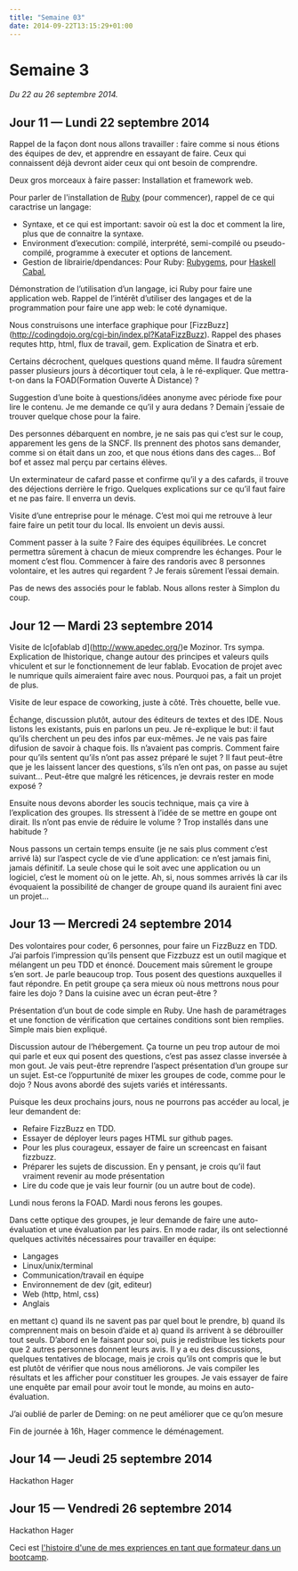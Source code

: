 ```yaml
---
title: "Semaine 03"
date: 2014-09-22T13:15:29+01:00
---
```


Semaine 3
=========

*Du 22 au 26 septembre 2014.*

Jour 11 — Lundi 22 septembre 2014
---------------------------------

Rappel de la façon dont nous allons travailler : faire comme si nous
étions des équipes de dev, et apprendre en essayant de faire. Ceux qui
connaissent déjà devront aider ceux qui ont besoin de comprendre.

Deux gros morceaux à faire passer: Installation et framework web.

Pour parler de l'installation de [Ruby](https://ruby-lang.org) (pour
commencer), rappel de ce qui caractrise un langage:

-   Syntaxe, et ce qui est important: savoir où est la doc et comment la
    lire, plus que de connaitre la syntaxe.
-   Environment d’execution: compilé, interprété, semi-compilé ou
    pseudo-compilé, programme à executer et options de lancement.
-   Gestion de librairie/dpendances: Pour Ruby:
    [Rubygems](https://rubygems.org/), pour
    [Haskell](https://www.haskell.org/)
    [Cabal](https://www.haskell.org/cabal/),

Démonstration de l’utilisation d’un langage, ici Ruby pour faire une
application web. Rappel de l’intérêt d’utiliser des langages et de la
programmation pour faire une app web: le coté dynamique.

Nous construisons une interface graphique pour
\[FizzBuzz\](http://codingdojo.org/cgi-bin/index.pl?KataFizzBuzz).
Rappel des phases requtes http, html, flux de travail, gem. Explication
de Sinatra et erb.

Certains décrochent, quelques questions quand même. Il faudra sûrement
passer plusieurs jours à décortiquer tout cela, à le ré-expliquer. Que
mettra-t-on dans la FOAD(Formation Ouverte À Distance) ?

Suggestion d’une boite à questions/idées anonyme avec période fixe pour
lire le contenu. Je me demande ce qu’il y aura dedans ? Demain j’essaie
de trouver quelque chose pour la faire.

Des personnes débarquent en nombre, je ne sais pas qui c’est sur le
coup, apparement les gens de la SNCF. Ils prennent des photos sans
demander, comme si on était dans un zoo, et que nous étions dans des
cages… Bof bof et assez mal perçu par certains élèves.

Un exterminateur de cafard passe et confirme qu’il y a des cafards, il
trouve des déjections derrière le frigo. Quelques explications sur ce
qu’il faut faire et ne pas faire. Il enverra un devis.

Visite d’une entreprise pour le ménage. C’est moi qui me retrouve à leur
faire faire un petit tour du local. Ils envoient un devis aussi.

Comment passer à la suite ? Faire des équipes équilibrées. Le concret
permettra sûrement à chacun de mieux comprendre les échanges. Pour le
moment c’est flou. Commencer à faire des randoris avec 8 personnes
volontaire, et les autres qui regardent ? Je ferais sûrement l’essai
demain.

Pas de news des associés pour le fablab. Nous allons rester à Simplon du
coup.

Jour 12 — Mardi 23 septembre 2014
---------------------------------

Visite de lc\[ofablab d\](http://www.apedec.org/)e Mozinor. Trs sympa.
Explication de lhistorique, change autour des principes et valeurs quils
vhiculent et sur le fonctionnement de leur fablab. Evocation de projet
avec le numrique quils aimeraient faire avec nous. Pourquoi pas, a fait
un projet de plus.

Visite de leur espace de coworking, juste à côté. Très chouette, belle
vue.

Échange, discussion plutôt, autour des éditeurs de textes et des IDE.
Nous listons les existants, puis en parlons un peu. Je ré-explique le
but: il faut qu’ils cherchent un peu des infos par eux-mêmes. Je ne vais
pas faire difusion de savoir à chaque fois. Ils n’avaient pas compris.
Comment faire pour qu’ils sentent qu’ils n’ont pas assez préparé le
sujet ? Il faut peut-être que je les laissent lancer des questions,
s’ils n’en ont pas, on passe au sujet suivant… Peut-être que malgré les
réticences, je devrais rester en mode exposé ?

Ensuite nous devons aborder les soucis technique, mais ça vire à
l’explication des groupes. Ils stressent à l’idée de se mettre en goupe
ont dirait. Ils n’ont pas envie de réduire le volume ? Trop installés
dans une habitude ?

Nous passons un certain temps ensuite (je ne sais plus comment c’est
arrivé là) sur l’aspect cycle de vie d’une application: ce n’est jamais
fini, jamais définitif. La seule chose qui le soit avec une application
ou un logiciel, c’est le moment où on le jette. Ah, si, nous sommes
arrivés là car ils évoquaient la possibilité de changer de groupe quand
ils auraient fini avec un projet…

Jour 13 — Mercredi 24 septembre 2014
------------------------------------

Des volontaires pour coder, 6 personnes, pour faire un FizzBuzz en TDD.
J’ai parfois l’impression qu’ils pensent que Fizzbuzz est un outil
magique et mélangent un peu TDD et énoncé. Doucement mais sûrement le
groupe s’en sort. Je parle beaucoup trop. Tous posent des questions
auxquelles il faut répondre. En petit groupe ça sera mieux où nous
mettrons nous pour faire les dojo ? Dans la cuisine avec un écran
peut-être ?

Présentation d’un bout de code simple en Ruby. Une hash de paramétrages
et une fonction de vérification que certaines conditions sont bien
remplies. Simple mais bien expliqué.

Discussion autour de l’hébergement. Ça tourne un peu trop autour de moi
qui parle et eux qui posent des questions, c’est pas assez classe
inversée à mon gout. Je vais peut-être reprendre l’aspect présentation
d’un groupe sur un sujet. Est-ce l’oppurtunité de mixer les groupes de
code, comme pour le dojo ? Nous avons abordé des sujets variés et
intéressants.

Puisque les deux prochains jours, nous ne pourrons pas accéder au local,
je leur demandent de:

-   Refaire FizzBuzz en TDD.
-   Essayer de déployer leurs pages HTML sur github pages.
-   Pour les plus courageux, essayer de faire un screencast en
    faisant fizzbuzz.
-   Préparer les sujets de discussion. En y pensant, je crois qu’il faut
    vraiment revenir au mode présentation
-   Lire du code que je vais leur fournir (ou un autre bout de code).

Lundi nous ferons la FOAD. Mardi nous ferons les goupes.

Dans cette optique des groupes, je leur demande de faire une
auto-évaluation et une évaluation par les pairs. En mode radar, ils ont
selectionné quelques activités nécessaires pour travailler en équipe:

-   Langages
-   Linux/unix/terminal
-   Communication/travail en équipe
-   Environnement de dev (git, editeur)
-   Web (http, html, css)
-   Anglais

en mettant c) quand ils ne savent pas par quel bout le prendre, b) quand
ils comprennent mais on besoin d’aide et a) quand ils arrivent à se
débrouiller tout seuls. D’abord en le faisant pour soi, puis je
redistribue les tickets pour que 2 autres personnes donnent leurs avis.
Il y a eu des discussions, quelques tentatives de blocage, mais je crois
qu’ils ont compris que le but est plutôt de vérifier que nous nous
améliorons. Je vais compiler les résultats et les afficher pour
constituer les groupes. Je vais essayer de faire une enquête par email
pour avoir tout le monde, au moins en auto-évaluation.

J’ai oublié de parler de Deming: on ne peut améliorer que ce qu’on
mesure

Fin de journée à 16h, Hager commence le déménagement.

Jour 14 — Jeudi 25 septembre 2014
---------------------------------

Hackathon Hager

Jour 15 — Vendredi 26 septembre 2014
------------------------------------

Hackathon Hager

Ceci est [l'histoire d'une de mes expriences en tant que formateur dans
un bootcamp](https://yaf.github.io/journal-d-un-formateur-en-2015/).

